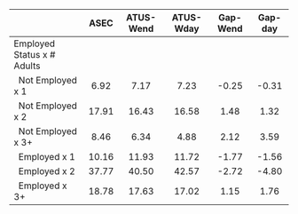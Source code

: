 
|                      |         ASEC |    ATUS-Wend |    ATUS-Wday |     Gap-Wend |      Gap-day |
| -------------------- | :----------: | :----------: | :----------: | :----------: | :----------: |
| Employed Status x # Adults |              |              |              |              |              |
| &nbsp;&nbsp;Not Employed x 1 |         6.92 |         7.17 |         7.23 |        -0.25 |        -0.31 |
| &nbsp;&nbsp;Not Employed x 2 |        17.91 |        16.43 |        16.58 |         1.48 |         1.32 |
| &nbsp;&nbsp;Not Employed x 3+ |         8.46 |         6.34 |         4.88 |         2.12 |         3.59 |
| &nbsp;&nbsp;Employed x 1 |        10.16 |        11.93 |        11.72 |        -1.77 |        -1.56 |
| &nbsp;&nbsp;Employed x 2 |        37.77 |        40.50 |        42.57 |        -2.72 |        -4.80 |
| &nbsp;&nbsp;Employed x 3+ |        18.78 |        17.63 |        17.02 |         1.15 |         1.76 |

